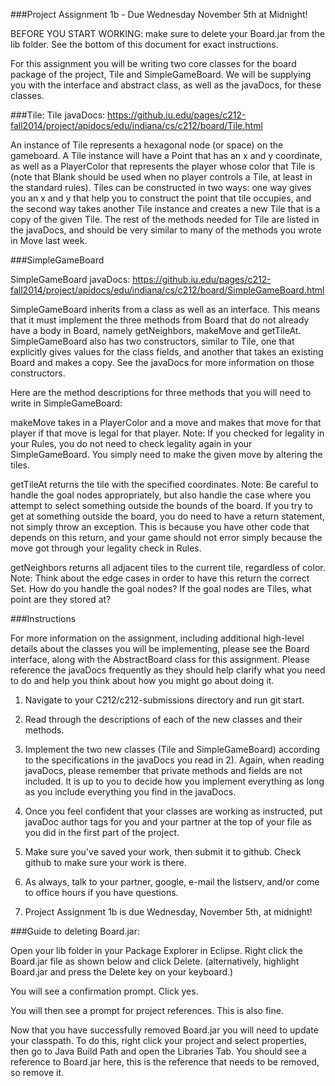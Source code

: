 ###Project Assignment 1b - Due Wednesday November 5th at Midnight!

BEFORE YOU START WORKING: make sure to delete your Board.jar from the lib folder. See the bottom of this document for exact instructions.

For this assignment you will be writing two core classes for the board package of the project, Tile and SimpleGameBoard. We will be supplying you with the interface and abstract class, as well as the javaDocs, for these classes.


###Tile: 
Tile javaDocs: https://github.iu.edu/pages/c212-fall2014/project/apidocs/edu/indiana/cs/c212/board/Tile.html

An instance of Tile represents a hexagonal node (or space) on the gameboard. A Tile instance will have a Point that has an x and y coordinate, as well as a PlayerColor that represents the player whose color that Tile is (note that Blank should be used when no player controls a Tile, at least in the standard rules). Tiles can be constructed in two ways: one way gives you an x and y that help you to construct the point that tile occupies, and the second way takes another Tile instance and creates a new Tile that is a copy of the given Tile. The rest of the methods needed for Tile are listed in the javaDocs, and should be very similar to many of the methods you wrote in Move last week.

###SimpleGameBoard

SimpleGameBoard javaDocs: https://github.iu.edu/pages/c212-fall2014/project/apidocs/edu/indiana/cs/c212/board/SimpleGameBoard.html

SimpleGameBoard inherits from a class as well as an interface. This means that it must implement the three methods from Board that do not already have a body in Board, namely getNeighbors, makeMove and getTileAt. SimpleGameBoard also has two constructors, similar to Tile, one that explicitly gives values for the class fields, and another that takes an existing Board and makes a copy. See the javaDocs for more information on those constructors.

Here are the method descriptions for three methods that you will need to write in SimpleGameBoard:

makeMove takes in a PlayerColor and a move and makes that move for that player if that move is legal for that player. Note: If you checked for legality in your Rules, you do not need to check legality again in your SimpleGameBoard. You simply need to make the given move by altering the tiles.

getTileAt returns the tile with the specified coordinates. Note: Be careful to handle the goal nodes appropriately, but also handle the case where you attempt to select something outside the bounds of the board. If you try to get at something outside the board, you do need to have a return statement, not simply throw an exception. This is because you have other code that depends on this return, and your game should not error simply because the move got through your legality check in Rules.

getNeighbors returns all adjacent tiles to the current tile, regardless of color. Note: Think about the edge cases in order to have this return the correct Set. How do you handle the goal nodes? If the goal nodes are Tiles, what point are they stored at?

###Instructions

For more information on the assignment, including additional high-level details about the classes you will be implementing, please see the Board interface, along with the AbstractBoard class for this assignment.  Please reference the javaDocs frequently as they should help clarify what you need to do and help you think about how you might go about doing it.

1) Navigate to your C212/c212-submissions directory and run git start.

2) Read through the descriptions of each of the new classes and their methods.

3) Implement the two new classes (Tile and SimpleGameBoard) according to the specifications in the javaDocs you read in 2).  Again, when reading javaDocs, please remember that private methods and fields are not included.  It is up to you to decide how you implement everything as long as you include everything you find in the javaDocs.

4) Once you feel confident that your classes are working as instructed, put javaDoc author tags for you and your partner at the top of your file as you did in the first part of the project.
	
5) Make sure you've saved your work, then submit it to github. Check github to make sure your work is there.

6) As always, talk to your partner, google, e-mail the listserv, and/or come to office hours if you have questions.

7) Project Assignment 1b is due Wednesday, November 5th, at midnight!


###Guide to deleting Board.jar:

Open your lib folder in your Package Explorer in Eclipse. Right click the Board.jar file as shown below and click Delete. (alternatively, highlight Board.jar and press the Delete key on your keyboard.)

You will see a confirmation prompt. Click yes.

You will then see a prompt for project references. This is also fine.

Now that you have successfully removed Board.jar you will need to update your classpath. To do this, right click your project and select properties, then go to Java Build Path and open the Libraries Tab. You should see a reference to Board.jar here, this is the reference that needs to be removed, so remove it.

